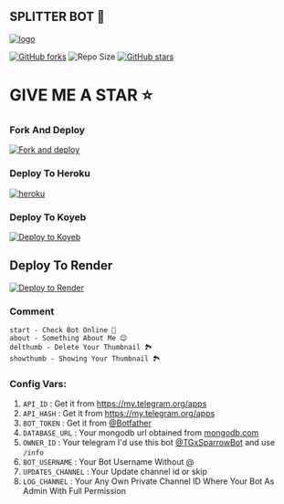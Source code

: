 
## SPLITTER BOT 🚀


[![logo](https://graph.org/file/37858b895e6d5ec39b5ad.jpg)](https://telegram.dog/Url_UploaderV3Bot)

[![GitHub forks](https://img.shields.io/github/forks/EliteCraftStudios/URL-UPLOADER?&style=flat-square&logo=github)](https://github.com/elitecraftstudios/URL-UPLOADER/fork)
![Repo Size](https://img.shields.io/github/repo-size/elitecraftstudios/URL-UPLOADER?&style=flat-square&logo=github)
[![GitHub stars](https://img.shields.io/github/stars/elitecraftstudios/URL-UPLOADER?&style=flat-square&logo=github)](https://github.com/elitecraftstudios/URL-UPLOADER/stargazers)

  
# GIVE ME A STAR ⭐

### Fork And Deploy

<a href="https://github.com/EliteCraftStudios/URL-UPLOADER/fork"><img alt="Fork and deploy" src="https://img.shields.io/badge/-Fork%20And%20Deploy-black?style=for-the-badge&logo=github&logoColor=white"/></a> 

### Deploy To Heroku

<a href="https://dashboard.heroku.com/new?template=https://github.com/elitecraftstudios/URL-UPLOADER"><img alt="heroku" src="https://img.shields.io/badge/-Deploy%20To%20Heroku-purple?style=for-the-badge&logo=heroku&logoColor=white"/></a> 

### Deploy To Koyeb

[![Deploy to Koyeb](https://www.koyeb.com/static/images/deploy/button.svg)](https://app.koyeb.com/deploy?type=git&repository=github.com/elitecraftstudios/URL-UPLOADER&branch=Master&name=URL-UPLOADER)

## Deploy To Render                     

[![Deploy to Render](https://render.com/images/deploy-to-render-button.svg)](https://render.com/deploy?repo=https://github.com/EliteCraftStudios/URL-UPLOADER)


### Comment

```
start - Check Bot Online 🔔
about - Something About Me 😌
delthumb - Delete Your Thumbnail 🏞
showthumb - Showing Your Thumbnail 🏞
```


### Config Vars:

1. `API_ID` : Get it from https://my.telegram.org/apps 
2. `API_HASH` : Get it from https://my.telegram.org/apps
3. `BOT_TOKEN` : Get it from [@Botfather](https://t.me/botfather)
4. `DATABASE_URL` : Your mongodb url obtained from [mongodb.com](https://www.mongodb.com)
5. `OWNER_ID` : Your telegram I'd use this bot [@TGxSparrowBot](https://telegram.dog/TGxSparrowBot) and use `/info`
6. `BOT_USERNAME` : Your Bot Username Without @
7. `UPDATES_CHANNEL` : Your Update channel id or skip
8. `LOG_CHANNEL` : Your Any Own Private Channel ID Where Your Bot As Admin With Full Permission
